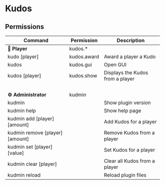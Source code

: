 # Kudos

## Permissions
| Command | Permission | Description |
| ------------- | ------------- | ------------- |
| <b>👥 Player  | kudos.* | |
| kudo [player]  | kudos.award  | Award a player a Kudo | 
| kudos  | kudos.gui  | Open GUI  |
| kudos [player]  | kudos.show  | Displays the Kudos from a player |
| ⠀| | |
| <b>⚙️ Administrator  | kudmin | |
| kudmin | | Show plugin version |
| kudmin help  | | Show help page |
| kudmin add [player] [amount] | | Add Kudos for a player |
| kudmin remove [player] [amount] | | Remove Kudos from a player|
| kudmin set [player] [value] | | Set Kudos for a player |
| kudmin clear [player] | | Clear all Kudos from a player|
| kudmin reload | | Reload plugin files |
